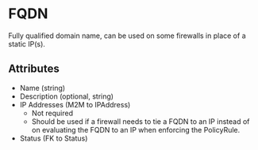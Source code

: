 # FQDN

Fully qualified domain name, can be used on some firewalls in place of a static IP(s).

## Attributes

* Name (string)
* Description (optional, string)
* IP Addresses (M2M to IPAddress)
    * Not required
    * Should be used if a firewall needs to tie a FQDN to an IP instead of on evaluating the FQDN to an IP when enforcing the PolicyRule.
* Status (FK to Status)
